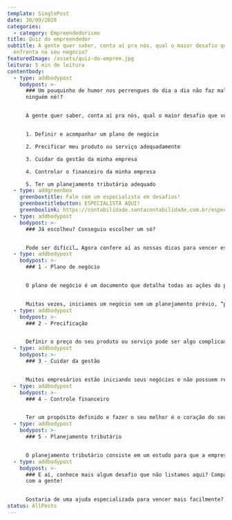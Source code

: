 ```yaml
---
template: SinglePost
date: 30/09/2020
categories:
  - category: Empreendedorismo
title: Quiz do empreendedor
subtitle: A gente quer saber, conta aí pra nós, qual o maior desafio que você
  enfrenta no seu negócio?
featuredImage: /assets/quiz-do-empree.jpg
leitura: 5 min de leitura
contentbody:
  - type: addbodypost
    bodypost: >-
      ### Um pouquinho de humor nos perrengues do dia a dia não faz mal pra
      ninguém né!?


      A gente quer saber, conta aí pra nós, qual o maior desafio que você enfrenta no seu negócio?


      1. Definir e acompanhar um plano de negócio

      2. Precificar meu produto ou serviço adequadamente

      3. Cuidar da gestão da minha empresa

      4. Controlar o financeiro da minha empresa

      5. Ter um planejamento tributário adequado
  - type: addgreenbox
    greenboxtitle: Fale com um especialista em desafios!
    greenboxtitlebutton: ESPECIALISTA AQUI!
    greenboxlink: https://contabilidade.santacontabilidade.com.br/especialista
  - type: addbodypost
    bodypost: >-
      ### Já escolheu? Conseguiu escolher um só? 


      Pode ser difícil… Agora confere aí as nossas dicas para vencer esses desafios e alcançar o sucesso no seu negócio:
  - type: addbodypost
    bodypost: >-
      ### 1 - Plano de negócio


      O plano de negócio é um documento que detalha todas as ações do processo de formação de uma empresa, desde a criação, construção, desenvolvimento, até o desenho dos resultados desejados para uma empresa em atividade.


      Muitas vezes, iniciamos um negócio sem um planejamento prévio, “pagamos pra ver”, e depois precisamos lidar com cenários que não previmos e suas consequências. E essas situações poderiam ser melhor superadas caso tivéssemos desenhado um plano de negócios ainda no estágio anterior à abertura da empresa.
  - type: addbodypost
    bodypost: >-
      ### 2 - Precificação


      Definir o preço do seu produto ou serviço pode ser algo complicado para muitos empresários. Afinal, quanto vale a sua hora, por exemplo? Para solucionar esse desafio, é essencial saber quais são todos os gastos fixos e variáveis da sua empresa. Primeiro, você deve ter todas as contas da empresa pagas, para só então receber uma parcela do lucro do seu negócio.
  - type: addbodypost
    bodypost: >-
      ### 3 - Cuidar da gestão


      Muitos empresários estão iniciando seus negócios e não possuem recursos para contratar pessoas especializadas em cada área da gestão da empresa. Assim, precisam cuidar de diversas tarefas: compras, marketing, gestão de equipes, vendas, além de executar a atividade principal da sua empresa. Para organizar essas múltiplas tarefas, estudar muito e estruturar planilhas para mapear e controlar cada área pode ajudar a fazer a gestão da sua empresa. Essas planilhas podem ser feitas em excel, e existem também sistemas de gestão para auxiliar nessa tarefa.
  - type: addbodypost
    bodypost: >-
      ### 4 - Controle financeiro


      Ter um propósito definido e fazer o seu melhor é o coração do seu negócio. Aliado a esse sistema, o controle financeiro é o pulmão, que dá o fôlego para a sua empresa funcionar. Um fluxo de caixa para controlar entradas e saídas, separar o dinheiro da empresa do dinheiro pessoal, são ações básicas para o sucesso financeiro do seu negócio!
  - type: addbodypost
    bodypost: >-
      ### 5 - Planejamento tributário


      O planejamento tributário consiste em um estudo para que a empresa reduza, dentro da lei, a carga tributária que incide sobre a sua atividade. Para esse estudo indica-se buscar um contador especializado. Para microempresas, geralmente contratar um escritório de contabilidade é o caminho mais adequado. É importante que o contador e você tenham uma comunicação direta e objetivos alinhados, com ética e responsabilidade. O primeiro passo é verificar se o regime tributário em que a empresa está já é o correto e ideal, e a partir daí, apontar o que é melhor para o seu negócio.
  - type: addbodypost
    bodypost: >-
      ### E aí, conhece mais algum desafio que não listamos aqui? Compartilha
      com a gente!


      Gostaria de uma ajuda especializada para vencer mais facilmente? Conhecer o caminho das pedras e indicar a direção mais assertiva é a nossa especialidade, quer saber mais? Estamos prontos para te atender!
status: AllPosts
---
```

